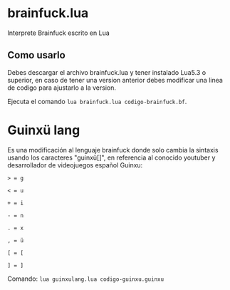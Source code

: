 # brainfuck.lua
Interprete Brainfuck escrito en Lua

## Como usarlo

Debes descargar el archivo brainfuck.lua y tener instalado Lua5.3 o superior, en caso de tener una version anterior debes modificar una linea de codigo para ajustarlo a la version.

Ejecuta el comando `lua brainfuck.lua codigo-brainfuck.bf`.

# Guinxü lang

Es una modificación al lenguaje brainfuck donde solo cambia la sintaxis usando los caracteres "guinxü[]", en referencia al conocido youtuber y desarrollador de videojuegos español Guinxu:
```
> = g

< = u

+ = i

- = n

. = x

, = ü

[ = [

] = ]
```
Comando: `lua guinxulang.lua codigo-guinxu.guinxu`
